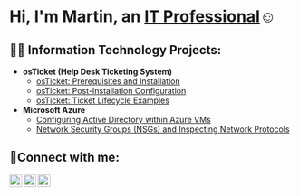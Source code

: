 <h1>Hi, I'm Martin, an <a href="[https://linkedin.com/in/martin-raymond-onukogu-a0674025a/]">IT Professional</a>☺</h1>

<h2>👨‍💻 Information Technology Projects:</h2>

- <b>osTicket (Help Desk Ticketing System)</b>
  - [osTicket: Prerequisites and Installation](https://github.com/martray4/osticket-prereqs)
  - [osTicket: Post-Installation Configuration](https://github.com/martray4/post-install-config)
  - [osTicket: Ticket Lifecycle Examples](https://github.com/martray4/ticket-lifecycle)
- <b>Microsoft Azure</b>
  - [Configuring Active Directory within Azure VMs](https://github.com/martray4/configure-ad)
  - [Network Security Groups (NSGs) and Inspecting Network Protocols](https://github.com/martray4/azure-network-protocols)

<h2>🤳Connect with me:</h2>

[<img align="left" alt="Josh | Twitter" width="22px" src="https://cdn.jsdelivr.net/npm/simple-icons@v3/icons/twitter.svg" />][twitter]
[<img align="left" alt="Josh | LinkedIn" width="22px" src="https://cdn.jsdelivr.net/npm/simple-icons@v3/icons/linkedin.svg" />][linkedin]
[<img align="left" alt="Josh | Instagram" width="22px" src="https://cdn.jsdelivr.net/npm/simple-icons@v3/icons/instagram.svg" />][instagram]

[twitter]: https://twitter.com/Josh
[instagram]: https://www.instagram.com/Josh
[linkedin]: https://linkedin.com/in/Josh
